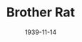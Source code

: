 ---
title: Brother Rat
date: 1939-11-14
opening_date: 1939-11-14
closing_date: 1939-11-17
layout: productions
playbill:
Theatre: Theatre Jacksonville
Venue: Little Theatre
cast:
- A. Furman Townsend, Jr.: Sidney Lanier
- Billy Randolph: J. Burton Webster, Jr.
- Bing Edwards: Buddy Kilgore
- Claire Ramm: Betty Dowling
- Col. Ramm: John Temple Gilmer
- Dan Crawford: John Covington
- Grant Bottome: Algie Moseley
- Harley Harrington: Louis Larmoyeux
- Jenny: Elsie Austin
- Joyce Winfree: Ilah Fay Blois
- Kate Rice: Edith Hulsey
- Liet. "Lace Drawers" Rogers: Samuel Birnkrant
- Member of the Guard:
  - Ben Johnson
  - Robert Krell
- Mrs. Brooks: Emma Sue Mcleod
- Newsreel Scott: Bob Phillips
- Slim: Fred W. Bucky, Jr.
- Tripod Andrews: Henry Anner
- Wardrobe Mistress: Marie Williams
crew:
- Crew Assistant:
  - Charles Roberts
  - Eleonor Edwards
  - Elma Jean Hendren
  - Molly Delgado
  - Pol Delgado
  - Robert Krell
- Director: William F. Blois, Jr.
- Electrician: Alex Pillsbury
- Make-up: Stanley Morrell
- Make-up Assistant:
  - Aletha Masters
  - Emma Sue Zink
  - Jean Runyon
  - Matilda Shane
  - Neal Tyler, Jr.
- Production Manager: Mary Courtney
- Property Assistant:
  - Anne Newsom
  - Molly Delgado
- Props: Eleonor Edwards
- Stage Manager: Jesse Hoagland
orchestra:
---